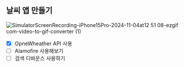 ## 날씨 앱 만들기
![SimulatorScreenRecording-iPhone15Pro-2024-11-04at12 51 08-ezgif com-video-to-gif-converter (1)](https://github.com/user-attachments/assets/de62474d-a344-4514-b5ea-c427c8efa3c0)

- [x] OpneWheather API 사용
- [ ] Alamofire 사용해보기
- [ ] 검색 디바운스 사용하기

